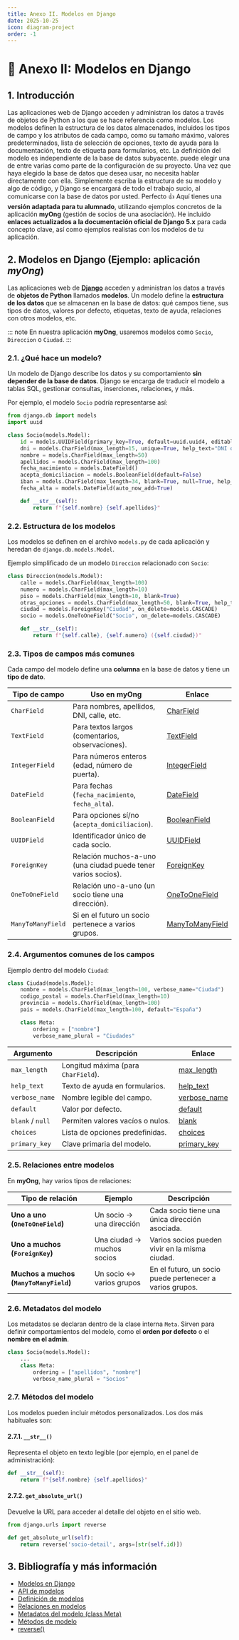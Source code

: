 ```yaml
---
title: Anexo II. Modelos en Django
date: 2025-10-25    
icon: diagram-project 
order: -1
---
```

# 🐍 Anexo II: Modelos en Django

## 1. Introducción
Las aplicaciones web de Django acceden y administran los datos a través de objetos de Python a los que se hace referencia como modelos. Los modelos definen la estructura de los datos almacenados, incluidos los tipos de campo y los atributos de cada campo, como su tamaño máximo, valores predeterminados, lista de selección de opciones, texto de ayuda para la documentación, texto de etiqueta para formularios, etc. La definición del modelo es independiente de la base de datos subyacente. puede elegir una de entre varias como parte de la configuración de su proyecto. Una vez que haya elegido la base de datos que desea usar, no necesita hablar directamente con ella. Simplemente escriba la estructura de su modelo y algo de código, y Django se encargará de todo el trabajo sucio, al comunicarse con la base de datos por usted.
Perfecto 👍 Aquí tienes una **versión adaptada para tu alumnado**, utilizando ejemplos concretos de la aplicación **myOng** (gestión de socios de una asociación).
He incluido **enlaces actualizados a la documentación oficial de Django 5.x** para cada concepto clave, así como ejemplos realistas con los modelos de tu aplicación.

## 2. Modelos en Django (Ejemplo: aplicación *myOng*)

Las aplicaciones web de **[Django](https://docs.djangoproject.com/es/stable/)** acceden y administran los datos a través de **objetos de Python** llamados **modelos**.
Un modelo define la **estructura de los datos** que se almacenan en la base de datos: qué campos tiene, sus tipos de datos, valores por defecto, etiquetas, texto de ayuda, relaciones con otros modelos, etc.

::: note
   En nuestra aplicación **myOng**, usaremos modelos como `Socio`, `Direccion` o `Ciudad`.
:::

### 2.1. ¿Qué hace un modelo?

Un modelo de Django describe los datos y su comportamiento **sin depender de la base de datos**.
Django se encarga de traducir el modelo a tablas SQL, gestionar consultas, inserciones, relaciones, y más.

Por ejemplo, el modelo `Socio` podría representarse así:

```python
from django.db import models
import uuid

class Socio(models.Model):
    id = models.UUIDField(primary_key=True, default=uuid.uuid4, editable=False)
    dni = models.CharField(max_length=15, unique=True, help_text="DNI o NIE del socio")
    nombre = models.CharField(max_length=50)
    apellidos = models.CharField(max_length=100)
    fecha_nacimiento = models.DateField()
    acepta_domiciliacion = models.BooleanField(default=False)
    iban = models.CharField(max_length=34, blank=True, null=True, help_text="IBAN para domiciliación (opcional)")
    fecha_alta = models.DateField(auto_now_add=True)

    def __str__(self):
        return f"{self.nombre} {self.apellidos}"
```

### 2.2. Estructura de los modelos

Los modelos se definen en el archivo `models.py` de cada aplicación y heredan de `django.db.models.Model`.

Ejemplo simplificado de un modelo `Direccion` relacionado con `Socio`:

```python
class Direccion(models.Model):
    calle = models.CharField(max_length=100)
    numero = models.CharField(max_length=10)
    piso = models.CharField(max_length=10, blank=True)
    otras_opciones = models.CharField(max_length=50, blank=True, help_text="Escalera, bis, etc.")
    ciudad = models.ForeignKey("Ciudad", on_delete=models.CASCADE)
    socio = models.OneToOneField("Socio", on_delete=models.CASCADE)

    def __str__(self):
        return f"{self.calle}, {self.numero} ({self.ciudad})"
```

### 2.3. Tipos de campos más comunes

Cada campo del modelo define una **columna** en la base de datos y tiene un **tipo de dato**.

| Tipo de campo     | Uso en myOng                                                  | Enlace                                                                                         |
| ----------------- | ------------------------------------------------------------- | ---------------------------------------------------------------------------------------------- |
| `CharField`       | Para nombres, apellidos, DNI, calle, etc.                     | [CharField](https://docs.djangoproject.com/es/stable/ref/models/fields/#charfield)             |
| `TextField`       | Para textos largos (comentarios, observaciones).              | [TextField](https://docs.djangoproject.com/es/stable/ref/models/fields/#textfield)             |
| `IntegerField`    | Para números enteros (edad, número de puerta).                | [IntegerField](https://docs.djangoproject.com/es/stable/ref/models/fields/#integerfield)       |
| `DateField`       | Para fechas (`fecha_nacimiento`, `fecha_alta`).               | [DateField](https://docs.djangoproject.com/es/stable/ref/models/fields/#datefield)             |
| `BooleanField`    | Para opciones sí/no (`acepta_domiciliacion`).                 | [BooleanField](https://docs.djangoproject.com/es/stable/ref/models/fields/#booleanfield)       |
| `UUIDField`       | Identificador único de cada socio.                            | [UUIDField](https://docs.djangoproject.com/es/stable/ref/models/fields/#uuidfield)             |
| `ForeignKey`      | Relación muchos-a-uno (una ciudad puede tener varios socios). | [ForeignKey](https://docs.djangoproject.com/es/stable/ref/models/fields/#foreignkey)           |
| `OneToOneField`   | Relación uno-a-uno (un socio tiene una dirección).            | [OneToOneField](https://docs.djangoproject.com/es/stable/ref/models/fields/#onetoonefield)     |
| `ManyToManyField` | Si en el futuro un socio pertenece a varios grupos.           | [ManyToManyField](https://docs.djangoproject.com/es/stable/ref/models/fields/#manytomanyfield) |

### 2.4. Argumentos comunes de los campos

Ejemplo dentro del modelo `Ciudad`:

```python
class Ciudad(models.Model):
    nombre = models.CharField(max_length=100, verbose_name="Ciudad")
    codigo_postal = models.CharField(max_length=10)
    provincia = models.CharField(max_length=100)
    pais = models.CharField(max_length=100, default="España")

    class Meta:
        ordering = ["nombre"]
        verbose_name_plural = "Ciudades"
```

| Argumento        | Descripción                         | Enlace                                                                                   |
| ---------------- | ----------------------------------- | ---------------------------------------------------------------------------------------- |
| `max_length`     | Longitud máxima (para `CharField`). | [max_length](https://docs.djangoproject.com/es/stable/ref/models/fields/#max-length)     |
| `help_text`      | Texto de ayuda en formularios.      | [help_text](https://docs.djangoproject.com/es/stable/ref/models/fields/#help-text)       |
| `verbose_name`   | Nombre legible del campo.           | [verbose_name](https://docs.djangoproject.com/es/stable/ref/models/fields/#verbose-name) |
| `default`        | Valor por defecto.                  | [default](https://docs.djangoproject.com/es/stable/ref/models/fields/#default)           |
| `blank` / `null` | Permiten valores vacíos o nulos.    | [blank](https://docs.djangoproject.com/es/stable/ref/models/fields/#blank)               |
| `choices`        | Lista de opciones predefinidas.     | [choices](https://docs.djangoproject.com/es/stable/ref/models/fields/#choices)           |
| `primary_key`    | Clave primaria del modelo.          | [primary_key](https://docs.djangoproject.com/es/stable/ref/models/fields/#primary-key)   |

### 2.5. Relaciones entre modelos

En **myOng**, hay varios tipos de relaciones:

| Tipo de relación                        | Ejemplo                    | Descripción                                              |
| --------------------------------------- | -------------------------- | -------------------------------------------------------- |
| **Uno a uno (`OneToOneField`)**         | Un socio → una dirección   | Cada socio tiene una única dirección asociada.           |
| **Uno a muchos (`ForeignKey`)**         | Una ciudad → muchos socios | Varios socios pueden vivir en la misma ciudad.           |
| **Muchos a muchos (`ManyToManyField`)** | Un socio ↔ varios grupos   | En el futuro, un socio puede pertenecer a varios grupos. |


### 2.6. Metadatos del modelo

Los metadatos se declaran dentro de la clase interna `Meta`.
Sirven para definir comportamientos del modelo, como el **orden por defecto** o el **nombre en el admin**.

```python
class Socio(models.Model):
    ...
    class Meta:
        ordering = ["apellidos", "nombre"]
        verbose_name_plural = "Socios"
```

### 2.7. Métodos del modelo

Los modelos pueden incluir métodos personalizados.
Los dos más habituales son:

#### 2.7.1. `__str__()`

Representa el objeto en texto legible (por ejemplo, en el panel de administración):

```python
def __str__(self):
    return f"{self.nombre} {self.apellidos}"
```

#### 2.7.2. `get_absolute_url()`

Devuelve la URL para acceder al detalle del objeto en el sitio web.

```python
from django.urls import reverse

def get_absolute_url(self):
    return reverse('socio-detail', args=[str(self.id)])
```


## 3. Bibliografía y más información
* [Modelos en Django](https://docs.djangoproject.com/es/stable/topics/db/models/)
* [API de modelos](https://docs.djangoproject.com/es/stable/ref/models/)
* [Definición de modelos](https://docs.djangoproject.com/es/stable/topics/db/models/#model-definition)
* [Relaciones en modelos](https://docs.djangoproject.com/es/stable/topics/db/models/#relationships)
* [Metadatos del modelo (class Meta)](https://docs.djangoproject.com/es/stable/ref/models/options/)
* [Métodos de modelo](https://docs.djangoproject.com/es/stable/topics/db/models/#model-methods)
* [reverse()](https://docs.djangoproject.com/es/stable/ref/urlresolvers/#reverse)


